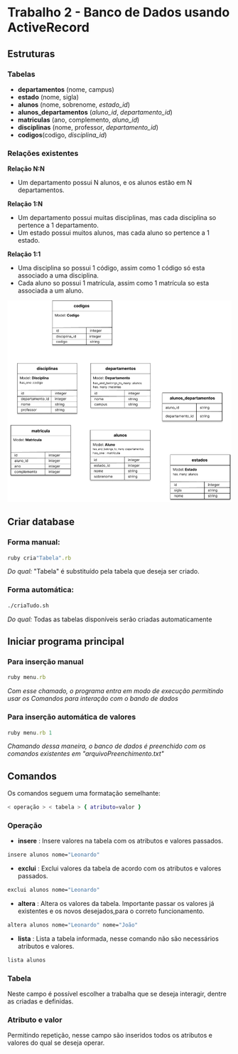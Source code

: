 # Trabalho 2 - Banco de Dados usando ActiveRecord

## Estruturas

### Tabelas

* **departamentos** (nome, campus)
* **estado** (nome, sigla)
* **alunos** (nome, sobrenome, *estado_id*)
* **alunos_departamentos** (*aluno_id*, *departamento_id*)
* **matriculas** (ano, complemento, *aluno_id*)
* **disciplinas** (nome, professor, *departamento_id*)
* **codigos**(codigo, *disciplina_id*)

### Relações existentes

**Relação N:N**   

* Um departamento possui N alunos, e os alunos estão em N departamentos.

**Relação 1:N**   

* Um departamento possui muitas disciplinas, mas cada disciplina so pertence a 1 departamento.
* Um estado possui muitos alunos, mas cada aluno so pertence a 1 estado.

**Relação 1:1**   

* Uma disciplina so possui 1 código, assim como 1 código só esta associado a uma disciplina.
* Cada aluno so possui 1 matrícula, assim como 1 matrícula so esta associada a um aluno.     

![](./diagrama.png)

## Criar database

### Forma manual:

~~~ruby
ruby cria"Tabela".rb
~~~
_Do qual:_ "Tabela" é substituído pela tabela que deseja ser criado.

### Forma automática:
~~~bash
./criaTudo.sh
~~~
_Do qual:_ Todas as tabelas disponíveis serão criadas automaticamente


## Iniciar programa principal

### Para inserção manual

~~~ruby
ruby menu.rb
~~~
_Com esse chamado, o programa entra em modo de execução permitindo usar os Comandos para interação com o bando de dados_

### Para inserção automática de valores
~~~ruby
ruby menu.rb 1
~~~
_Chamando dessa maneira, o banco de dados é preenchido com os comandos existentes em "arquivoPreenchimento.txt"_


## Comandos
Os comandos seguem uma formatação semelhante:
~~~bash
< operação > < tabela > { atributo=valor }
~~~

### Operação
* **insere** : Insere valores na tabela com os atributos e valores passados.
~~~bash
insere alunos nome="Leonardo"
~~~
* **exclui** : Exclui valores da tabela de acordo com os atributos e valores passados.
~~~bash
exclui alunos nome="Leonardo"
~~~
* **altera** : Altera os valores da tabela. Importante passar os valores já existentes e os novos desejados,para o correto funcionamento.
~~~bash
altera alunos nome="Leonardo" nome="João"
~~~ 
* **lista** : Lista a tabela informada, nesse comando não são necessários atributos e valores.
~~~bash
lista alunos
~~~

### Tabela
Neste campo é possível escolher a trabalha que se deseja interagir, dentre as criadas e definidas.

### Atributo e valor
Permitindo repetição, nesse campo são inseridos todos os atributos e valores do qual se deseja operar.
